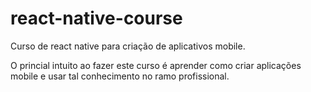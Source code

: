 # react-native-course

Curso de react native para criação de aplicativos mobile.

O princial intuito ao fazer este curso é aprender como criar aplicações mobile e usar tal conhecimento no ramo profissional.